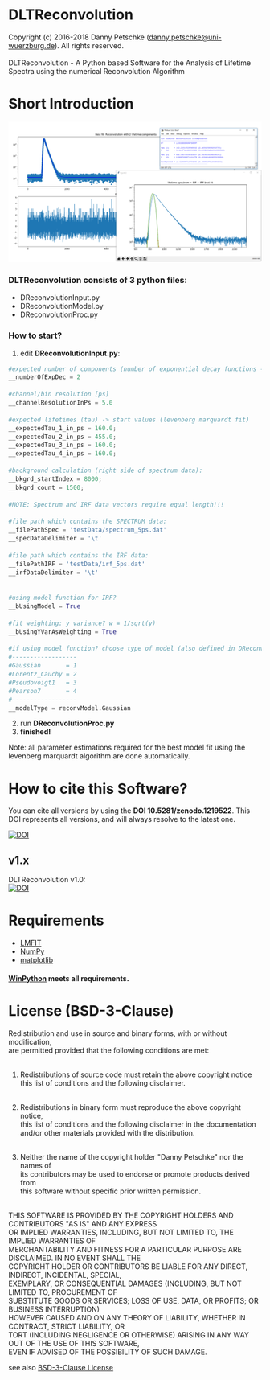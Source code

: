 # DLTReconvolution
Copyright (c) 2016-2018 Danny Petschke (danny.petschke@uni-wuerzburg.de). All rights reserved.<br><br>
DLTReconvolution - A Python based Software for the Analysis of Lifetime Spectra using the numerical Reconvolution Algorithm

# Short Introduction

![DLTReconvolution output](/testData/demo.png)

### DLTReconvolution consists of 3 python files:

- DReconvolutionInput.py
- DReconvolutionModel.py
- DReconvolutionProc.py

### How to start?

1. edit <b>DReconvolutionInput.py</b>:

```python
#expected number of components (number of exponential decay functions - LIMITED to MAX: 4):
__numberOfExpDec = 2

#channel/bin resolution [ps]
__channelResolutionInPs = 5.0

#expected lifetimes (tau) -> start values (levenberg marquardt fit)
__expectedTau_1_in_ps = 160.0;
__expectedTau_2_in_ps = 455.0;
__expectedTau_3_in_ps = 160.0;
__expectedTau_4_in_ps = 160.0;

#background calculation (right side of spectrum data):
__bkgrd_startIndex = 8000;
__bkgrd_count = 1500;

#NOTE: Spectrum and IRF data vectors require equal length!!!

#file path which contains the SPECTRUM data:
__filePathSpec = 'testData/spectrum_5ps.dat'
__specDataDelimiter = '\t'

#file path which contains the IRF data:
__filePathIRF = 'testData/irf_5ps.dat'
__irfDataDelimiter = '\t'


#using model function for IRF?
__bUsingModel = True

#fit weighting: y variance? w = 1/sqrt(y)
__bUsingYVarAsWeighting = True

#if using model function? choose type of model (also defined in DReconvolutionModel.py):
#------------------
#Gaussian       = 1
#Lorentz_Cauchy = 2
#Pseudovoigt1   = 3
#Pearson7       = 4
#------------------
__modelType = reconvModel.Gaussian
```
2. run <b>DReconvolutionProc.py</b>
3. <b>finished!</b>

Note: all parameter estimations required for the best model fit using the levenberg marquardt algorithm are done automatically. 

# How to cite this Software?

You can cite all versions by using the <b>DOI 10.5281/zenodo.1219522</b>. This DOI represents all versions, and will always resolve to the latest one.<br>

[![DOI](https://zenodo.org/badge/DOI/10.5281/zenodo.1219522.svg)](https://doi.org/10.5281/zenodo.1219522)

## v1.x
DLTReconvolution v1.0:<br>[![DOI](https://zenodo.org/badge/DOI/10.5281/zenodo.1219523.svg)](https://doi.org/10.5281/zenodo.1219523)<br>

# Requirements
- [LMFIT](https://lmfit.github.io/lmfit-py/model.html) 
- [NumPy](http://www.numpy.org/) 
- [matplotlib](https://matplotlib.org/)<br>

#### [WinPython](https://sourceforge.net/projects/winpython/) meets all requirements. 

# License (BSD-3-Clause)

Redistribution and use in source and binary forms, with or without modification,<br> 
are permitted provided that the following conditions are met:<br><br>

 1. Redistributions of source code must retain the above copyright notice<br>
    this list of conditions and the following disclaimer.<br><br>

 2. Redistributions in binary form must reproduce the above copyright notice,<br> 
    this list of conditions and the following disclaimer in the documentation<br> 
    and/or other materials provided with the distribution.<br><br>

 3. Neither the name of the copyright holder "Danny Petschke" nor the names of<br> 
    its contributors may be used to endorse or promote products derived from <br>
    this software without specific prior written permission.<br><br>


 THIS SOFTWARE IS PROVIDED BY THE COPYRIGHT HOLDERS AND CONTRIBUTORS "AS IS" AND ANY EXPRESS<br> 
 OR IMPLIED WARRANTIES, INCLUDING, BUT NOT LIMITED TO, THE IMPLIED WARRANTIES OF<br> 
 MERCHANTABILITY AND FITNESS FOR A PARTICULAR PURPOSE ARE DISCLAIMED. IN NO EVENT SHALL THE<br> 
 COPYRIGHT HOLDER OR CONTRIBUTORS BE LIABLE FOR ANY DIRECT, INDIRECT, INCIDENTAL, SPECIAL,<br> 
 EXEMPLARY, OR CONSEQUENTIAL DAMAGES (INCLUDING, BUT NOT LIMITED TO, PROCUREMENT OF<br> 
 SUBSTITUTE GOODS OR SERVICES; LOSS OF USE, DATA, OR PROFITS; OR BUSINESS INTERRUPTION)<br> 
 HOWEVER CAUSED AND ON ANY THEORY OF LIABILITY, WHETHER IN CONTRACT, STRICT LIABILITY, OR<br> 
 TORT (INCLUDING NEGLIGENCE OR OTHERWISE) ARISING IN ANY WAY OUT OF THE USE OF THIS SOFTWARE,<br> 
 EVEN IF ADVISED OF THE POSSIBILITY OF SUCH DAMAGE.<br>
 
 see also [BSD-3-Clause License](https://opensource.org/licenses/BSD-3-Clause)